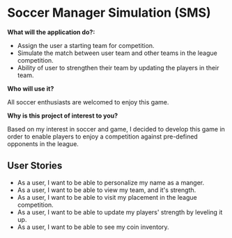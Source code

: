 # Soccer Manager Simulation (SMS)


**What will the application do?:**
- Assign the user a starting team for competition.
- Simulate the match between user team and other teams in the league competition.
- Ability of user to strengthen their team by updating the players in their team.

**Who will use it?**

All soccer enthusiasts are welcomed to enjoy this game.

**Why is this project of interest to you?**

Based on my interest in soccer and game, I decided to develop this game in order to enable players to
enjoy a competition against pre-defined opponents in the league.

## User Stories

- As a user, I want to be able to personalize my name as a manger.
- As a user, I want to be able to view my team, and it's strength.
- As a user, I want to be able to visit my placement in the league competition.
- As a user, I want to be able to update my players' strength by leveling it up.
- As a user, I want to be able to see my coin inventory.
